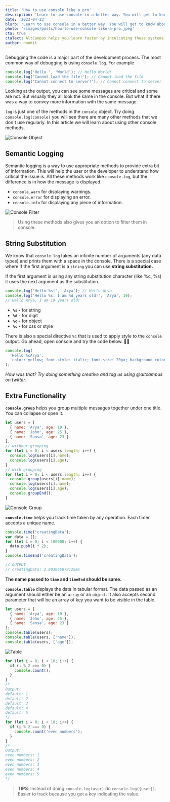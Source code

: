 ```yaml
---
title: 'How to use console like a pro'
description: 'Learn to use console in a better way. You will get to know about semantic logging, string substitution and other helper methods like group, count etc.'
date: '2023-04-23'
blurb: 'Learn to use console in a better way. You will get to know about semantic logging, string substitution and other helper methods like group, count etc.'
photo: '/images/posts/how-to-use-console-like-a-pro.jpeg'
cta: true
ctaText: AltCampus helps you learn faster by inculcating these systems as part of the learning model. 🙌
author: nnnkit
---
```


Debugging the code is a major part of the development process. The most common way of debugging is using `console.log`. For example

```js
console.log('Hello ', 'World'); // Hello World!
console.log('Cannot load the file!'); // Cannot load the file
console.log('Cannot connect to server!'); // Cannot connect to server
```

Looking at the output, you can see some messages are critical and some are not. But visually they all look the same in the console. But what if there was a way to convey more information with the same message.

`log` is just one of the methods in the `console` object. Try doing `console.log(console)` you will see there are many other methods that we don't use regularly. In this article we will learn about using other console methods.

![Console Object](/images/posts/how-to-use-console-like-a-pro/console.png)

## Semantic Logging

Semantic logging is a way to use appropriate methods to provide extra bit of information. This will help the user or the developer to understand how critical the issue is. All these methods work like `console.log`, but the difference is in how the message is displayed.

- `console.warn` for displaying warnings.
- `console.error` for displaying an error.
- `console.info` for displaying any piece of information.

![Console Filter](/images/posts/how-to-use-console-like-a-pro/filter.png)

> Using these methods also gives you an option to filter them in console.

## String Substitution

We know that `console.log` takes an infinite number of arguments (any data types) and prints them with a space in the console. There is a special case where if the first argument is a `string` you can use **string substitution.**

If the first argument is using any string substitution character (like %c, %s) it uses the next argument as the substitution.

```jsx
console.log('Hello %s!', 'Arya'); // Hello Arya
console.log('Hello %s, I am %d years old!', 'Arya', 19);
// Hello Arya, I am 19 years old!
```

- **`%s` -** for string
- **`%d` -** for digit
- **`%o` -** for object
- **`%c` -** for css or style

There is also a special directive `%c` that is used to apply style to the `console` output. Go ahead, open console and try the code below. 🤩🤩

```jsx
console.log(
  'Hello %cArya',
  'color: yellow; font-style: italic; font-size: 20px; background-color: black; padding: 2px;'
);
```

_How was that? Try doing something creative and tag us using @altcampus on twitter._

## Extra Functionality

**`console.group`** helps you group multiple messages together under one title. You can collapse or open it.

```jsx
let users = [
  { name: 'Arya', age: 19 },
  { name: 'John', age: 25 },
  { name: 'Sansa', age: 23 }
];
// without grouping
for (let i = 0; i < users.length; i++) {
  console.log(users[i].name);
  console.log(users[i].age);
}
// with grouping
for (let i = 0; i < users.length; i++) {
  console.group(users[i].name);
  console.log(users[i].name);
  console.log(users[i].age);
  console.groupEnd();
}
```

![Console Group](/images/posts/how-to-use-console-like-a-pro/group.png)

**`console.time`** helps you track time taken by any operation. Each timer accepts a unique name.

```jsx
console.time('creatingData');
var data = [];
for (let i = 0; i < 100000; i++) {
  data.push(i * 2);
}
console.timeEnd('creatingData');

// OUTPUT
// creatingData: 2.803955078125ms
```

**The name passed to `time` and `timeEnd` should be same.**

**`console.table`** displays the data in tabular format. The data passed as an argument should either be an `array` or an `object`. It also accepts second parameter that will be an array of key you want to be visible in the table.

```jsx
let users = [
  { name: 'Arya', age: 19 },
  { name: 'John', age: 25 },
  { name: 'Sansa', age: 23 }
];
console.table(users);
console.table(users, ['name']);
console.table(users, ['age']);
```

![Table](/images/posts/how-to-use-console-like-a-pro/table.png)

```jsx
for (let i = 0; i < 10; i++) {
  if (i % 2 === 0) {
    console.count();
  }
}
/*
Output:
default: 1
default: 2
default: 3
default: 4
default: 5
*/
for (let i = 0; i < 10; i++) {
  if (i % 2 === 0) {
    console.count('even numbers');
  }
}
/*
Output:
even numbers: 1
even numbers: 2
even numbers: 3
even numbers: 4
even numbers: 5
*/
```

> **TIPS**: Instead of doing `console.log(user)` do `console.log({user})`. Easier to track because you get a key indicating the value.
